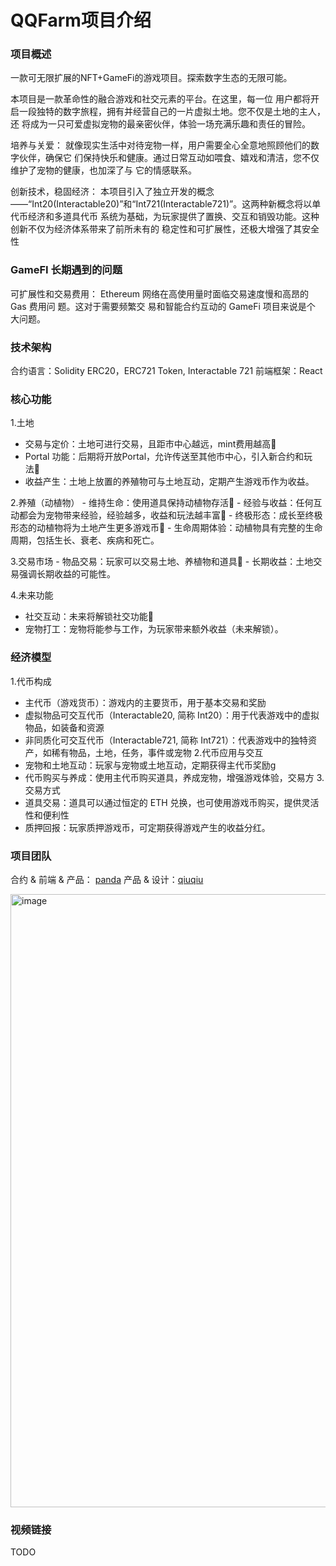 # QQFarm项目介绍

### 项目概述
一款可无限扩展的NFT+GameFi的游戏项目。探索数字生态的无限可能。

本项目是一款革命性的融合游戏和社交元素的平台。在这里，每一位
用户都将开启一段独特的数字旅程，拥有并经营自己的一片虚拟土地。您不仅是土地的主人，还
将成为一只可爱虚拟宠物的最亲密伙伴，体验一场充满乐趣和责任的冒险。

培养与关爱： 就像现实生活中对待宠物一样，用户需要全心全意地照顾他们的数字伙伴，确保它
们保持快乐和健康。通过日常互动如喂食、嬉戏和清洁，您不仅维护了宠物的健康，也加深了与
它的情感联系。

创新技术，稳固经济： 本项目引入了独立开发的概念
——“Int20(Interactable20)”和“Int721(Interactable721)”。这两种新概念将以单代币经济和多道具代币
系统为基础，为玩家提供了置换、交互和销毁功能。这种创新不仅为经济体系带来了前所未有的
稳定性和可扩展性，还极大增强了其安全性


### GameFI 长期遇到的问题
可扩展性和交易费用：
Ethereum 网络在高使用量时面临交易速度慢和高昂的 Gas 费用问 题。这对于需要频繁交 易和智能合约互动的 GameFi 项目来说是个 大问题。


### 技术架构
合约语言：Solidity ERC20，ERC721 Token, Interactable 721
前端框架：React

### 核心功能
1.土地
  - 交易与定价：土地可进行交易，且距市中心越远，mint费用越高
  - Portal 功能：后期将开放Portal，允许传送至其他市中心，引入新合约和玩法
  - 收益产生：土地上放置的养殖物可与土地互动，定期产生游戏币作为收益。
 
2.养殖（动植物）
    - 维持生命：使用道具保持动植物存活
    - 经验与收益：任何互动都会为宠物带来经验，经验越多，收益和玩法越丰富
    - 终极形态：成长至终极形态的动植物将为土地产生更多游戏币
    - 生命周期体验：动植物具有完整的生命周期，包括生长、衰老、疾病和死亡。

3.交易市场
    - 物品交易：玩家可以交易土地、养植物和道具
    - 长期收益：土地交易强调长期收益的可能性。

4.未来功能
  - 社交互动：未来将解锁社交功能
  - 宠物打工：宠物将能参与工作，为玩家带来额外收益（未来解锁）。

###  经济模型
1.代币构成
  - 主代币（游戏货币）：游戏内的主要货币，用于基本交易和奖励
  - 虚拟物品可交互代币（Interactable20, 简称 Int20）：用于代表游戏中的虚拟物品，如装备和资源
  - 非同质化可交互代币（Interactable721, 简称 Int721）：代表游戏中的独特资产，如稀有物品，土地，任务，事件或宠物
2.代币应用与交互
  - 宠物和土地互动：玩家与宠物或土地互动，定期获得主代币奖励g
  - 代币购买与养成：使用主代币购买道具，养成宠物，增强游戏体验，交易方
3.交易方式
  - 道具交易：道具可以通过恒定的 ETH 兑换，也可使用游戏币购买，提供灵活性和便利性
  - 质押回报：玩家质押游戏币，可定期获得游戏产生的收益分红。

### 项目团队
合约 & 前端 & 产品： [panda](https://github.com/)
产品 & 设计：[qiuqiu](https://github.com/zhengqiuwan)


<img width="981" alt="image" src="https://github.com/openbuildxyz/solidity_bootcamp/assets/37505366/8b3ab017-2754-497c-b07c-87d7b42e8947">

### 视频链接
TODO

